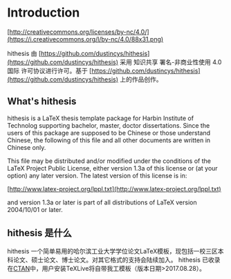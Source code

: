 # Introduction

[http://creativecommons.org/licenses/by-nc/4.0/](https://i.creativecommons.org/l/by-nc/4.0/88x31.png)

hithesis 由 [https://github.com/dustincys/hithesis](https://github.com/dustincys/hithesis) 采用 知识共享 署名-非商业性使用 4.0 国际 许可协议进行许可。基于 [https://github.com/dustincys/hithesis](https://github.com/dustincys/hithesis) 上的作品创作。

## What's hithesis

hithesis is a LaTeX thesis template package for Harbin Institute of Technolog
supporting bachelor, master, doctor dissertations. Since the users of this
package are supposed to be Chinese or those understand Chinese, the following of
this file and all other documents are written in Chinese only.

This file may be distributed and/or modified under the
conditions of the LaTeX Project Public License, either version 1.3a
of this license or (at your option) any later version.
The latest version of this license is in:

[http://www.latex-project.org/lppl.txt](http://www.latex-project.org/lppl.txt)

and version 1.3a or later is part of all distributions of LaTeX
version 2004/10/01 or later.

## hithesis 是什么

hithesis
一个简单易用的哈尔滨工业大学学位论文LaTeX模板，现包括一校三区本科论文、硕士论文、博士论文。对其它格式的支持会陆续加入。
hithesis 已收录在[CTAN](https://ctan.org/pkg/hithesis)中，用户安装TeXLive将自带我工模板（版本日期>2017.08.28）。
